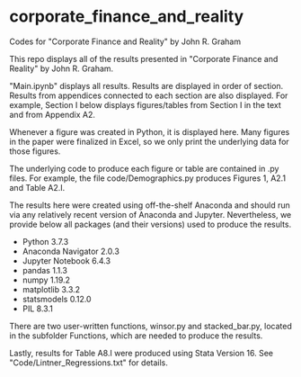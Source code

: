 # corporate_finance_and_reality
Codes for "Corporate Finance and Reality" by John R. Graham

This repo displays all of the results presented in "Corporate Finance and Reality" by John R. Graham.

"Main.ipynb" displays all results. Results are displayed in order of section. Results from appendices connected to each section are also displayed. For example, Section I below displays figures/tables from Section I in the text and from Appendix A2.

Whenever a figure was created in Python, it is displayed here. Many figures in the paper were finalized in Excel, so we only print the underlying data for those figures.

The underlying code to produce each figure or table are contained in .py files. For example, the file code/Demographics.py produces Figures 1, A2.1 and Table A2.I.

The results here were created using off-the-shelf Anaconda and should run via any relatively recent version of Anaconda and Jupyter. Nevertheless, we provide below all packages (and their versions) used to produce the results.
- Python 3.7.3
- Anaconda Navigator 2.0.3
- Jupyter Notebook 6.4.3
- pandas 1.1.3
- numpy 1.19.2
- matplotlib 3.3.2
- statsmodels 0.12.0
- PIL 8.3.1

There are two user-written functions, winsor.py and stacked_bar.py, located in the subfolder Functions, which are needed to produce the results.

Lastly, results for Table A8.I were produced using Stata Version 16. See "Code/Lintner_Regressions.txt" for details. 
